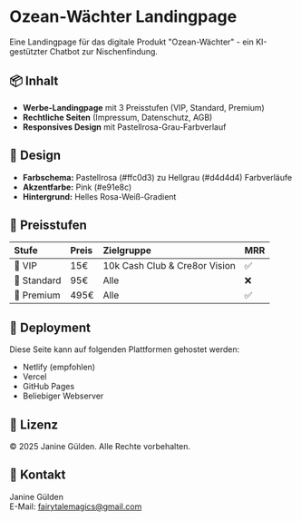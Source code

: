 # Ozean-Wächter Landingpage

Eine Landingpage für das digitale Produkt "Ozean-Wächter" - ein KI-gestützter Chatbot zur Nischenfindung.

## 📦 Inhalt

- **Werbe-Landingpage** mit 3 Preisstufen (VIP, Standard, Premium)
- **Rechtliche Seiten** (Impressum, Datenschutz, AGB)
- **Responsives Design** mit Pastellrosa-Grau-Farbverlauf

## 🎨 Design

- **Farbschema:** Pastellrosa (#ffc0d3) zu Hellgrau (#d4d4d4) Farbverläufe
- **Akzentfarbe:** Pink (#e91e8c)
- **Hintergrund:** Helles Rosa-Weiß-Gradient

## 💎 Preisstufen

| Stufe | Preis | Zielgruppe | MRR |
|:---|:---|:---|:---|
| 💎 VIP | 15€ | 10k Cash Club & Cre8or Vision | ✅ |
| 🌊 Standard | 95€ | Alle | ❌ |
| 🚀 Premium | 495€ | Alle | ✅ |

## 🚀 Deployment

Diese Seite kann auf folgenden Plattformen gehostet werden:
- Netlify (empfohlen)
- Vercel
- GitHub Pages
- Beliebiger Webserver

## 📄 Lizenz

© 2025 Janine Gülden. Alle Rechte vorbehalten.

## 📧 Kontakt

Janine Gülden  
E-Mail: fairytalemagics@gmail.com

